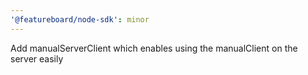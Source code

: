 ```yaml
---
'@featureboard/node-sdk': minor
---
```


Add manualServerClient which enables using the manualClient on the server easily
